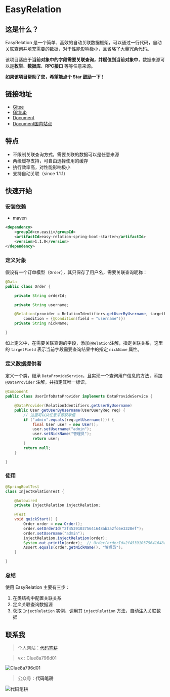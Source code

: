 # EasyRelation

## 这是什么？

EasyRelation 是一个简单、高效的自动关联数据框架，可以通过一行代码，自动关联查询并填充需要的数据，对于性能影响极小，且省略了大量冗余代码。

该项目适应于**当前对象中的字段需要关联查询，并赋值到当前对象中**，数据来源可以是**枚举**、**数据库**、**RPC接口** 等等任意来源。

**如果该项目帮助了您，希望能点个 Star 鼓励一下！**

## 链接地址

- [Gitee](https://gitee.com/easii/easy-relation)
- [Github](https://github.com/linpeilie/easy-relation)
- [Document](https://easy-relation.easii.cn)
- [Document国内站点](https://easii.gitee.io/easy-relation)

## 特点

- 不限制关联查询方式，需要关联的数据可以是任意来源
- 两级缓存支持，可自由选择使用的缓存
- 执行效率高，对性能影响极小
- 支持自动关联（since 1.1.1）

## 快速开始

### 安装依赖

- maven

```xml
<dependency>
    <groupId>cn.easii</groupId>
    <artifactId>easy-relation-spring-boot-starter</artifactId>
    <version>1.1.0</version>
</dependency>
```

### 定义对象

假设有一个订单模型（`Order`），其只保存了用户名，需要关联查询昵称：

```java
@Data
public class Order {

    private String orderId;

    private String username;

    @Relation(provider = RelationIdentifiers.getUserByUsername, targetField = "nickName",
        condition = {@Condition(field = "username")})
    private String nickName;

}
```

如上定义中，在需要关联查询的字段，添加`@Relation`注解，指定关联关系，这里的 `targetField` 表示当前字段需要查询结果中的指定 `nickName` 属性。

### 定义数据提供者

定义一个类，继承 `DataProvideService`，且实现一个查询用户信息的方法，添加 `@DataProvider` 注解，并指定其唯一标识，

```java
@Component
public class UserInfoDataProvider implements DataProvideService {

    @DataProvider(RelationIdentifiers.getUserByUsername)
    public User getUserByUsername(UserQueryReq req) {
        // 这里可以从任意来源获取值
        if ("admin".equals(req.getUsername())) {
            final User user = new User();
            user.setUsername("admin");
            user.setNickName("管理员");
            return user;
        }
        return null;
    }

}
```

### 使用

```java
@SpringBootTest
class InjectRelationTest {

    @Autowired
    private InjectRelation injectRelation;

    @Test
    void quickStart() {
        Order order = new Order();
        order.setOrderId("2f453910375641648ab3a2fc6e3328ef");
        order.setUsername("admin");
        injectRelation.injectRelation(order);
        System.out.println(order);  // Order(orderId=2f453910375641648ab3a2fc6e3328ef, username=admin, nickName=管理员)
        Assert.equals(order.getNickName(), "管理员");
    }

}
```

### 总结

使用 EasyRelation 主要有三步：
1. 在类结构中配置关联关系
2. 定义关联查询数据源
3. 获取 `InjectRelation` 实例，调用其 `injectRelation` 方法，自动注入关联数据

## 联系我

> 个人网站：[代码笔耕](https://easii.gitee.io)

> vx : Clue8a796d01

![Clue8a796d01](https://img-1318183505.cos.ap-nanjing.myqcloud.com/20230609091707.webp)

> 公众号：**代码笔耕**

![代码笔耕](https://img-1318183505.cos.ap-nanjing.myqcloud.com/qrcode_for_gh_c207b35e04b8_344.webp)

